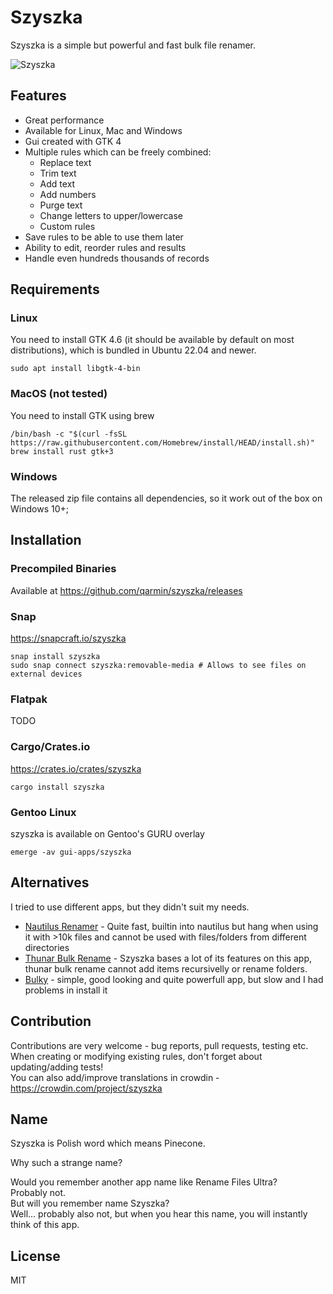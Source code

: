 # Szyszka

Szyszka is a simple but powerful and fast bulk file renamer.

![Szyszka](https://user-images.githubusercontent.com/41945903/126200297-e0552164-2970-449f-9e68-bd47d231e041.png)
## Features
- Great performance
- Available for Linux, Mac and Windows
- Gui created with GTK 4
- Multiple rules which can be freely combined:
  - Replace text
  - Trim text
  - Add text
  - Add numbers
  - Purge text
  - Change letters to upper/lowercase
  - Custom rules
- Save rules to be able to use them later
- Ability to edit, reorder rules and results
- Handle even hundreds thousands of records

## Requirements
### Linux
You need to install GTK 4.6 (it should be available by default on most distributions), which is bundled in Ubuntu 22.04 and newer.
```shell
sudo apt install libgtk-4-bin
```
### MacOS (not tested)
You need to install GTK using brew
```shell
/bin/bash -c "$(curl -fsSL https://raw.githubusercontent.com/Homebrew/install/HEAD/install.sh)"
brew install rust gtk+3
```

### Windows
The released zip file contains all dependencies, so it work out of the box on Windows 10+;

## Installation
### Precompiled Binaries
Available at https://github.com/qarmin/szyszka/releases

### Snap
https://snapcraft.io/szyszka  
```
snap install szyszka
sudo snap connect szyszka:removable-media # Allows to see files on external devices
```

### Flatpak
TODO

### Cargo/Crates.io
https://crates.io/crates/szyszka
```
cargo install szyszka
```

### Gentoo Linux
szyszka is available on Gentoo's GURU overlay
```
emerge -av gui-apps/szyszka
```

## Alternatives
I tried to use different apps, but they didn't suit my needs.
- [Nautilus Renamer](https://launchpad.net/nautilus-renamer) - Quite fast, builtin into nautilus but hang when using it with >10k files and cannot be used with files/folders from different directories
- [Thunar Bulk Rename](https://docs.xfce.org/xfce/thunar/bulk-renamer/start) - Szyszka bases a lot of its features on this app, thunar bulk rename cannot add items recursivelly or rename folders.
- [Bulky](https://github.com/linuxmint/bulky) - simple, good looking and quite powerfull app, but slow and I had problems in install it

## Contribution
Contributions are very welcome - bug reports, pull requests, testing etc.   
When creating or modifying existing rules, don't forget about updating/adding tests!  
You can also add/improve translations in crowdin - https://crowdin.com/project/szyszka

## Name 
Szyszka is Polish word which means Pinecone.

Why such a strange name?

Would you remember another app name like Rename Files Ultra?  
Probably not.  
But will you remember name Szyszka?  
Well... probably also not, but when you hear this name, you will instantly think of this app.

## License
MIT

